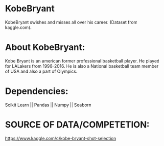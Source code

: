 # KobeBryant
KobeBryant swishes and misses all over his career. (Dataset from kaggle.com).

# About KobeBryant:
Kobe Bryant is an american former professional basketball player. He played for LALakers from 1996-2016. He is also a National basketball team member of USA and also a part of Olympics.

# Dependencies:
Scikit Learn ||
Pandas  ||
Numpy   ||
Seaborn  


# SOURCE OF DATA/COMPETETION:
https://www.kaggle.com/c/kobe-bryant-shot-selection
